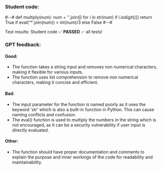 ### Student code: 

#--#
def multiply(num):
    num = ''.join([i for i in str(num) if i.isdigit()])
    return True if eval('*'.join(num)) > int(num)/3 else False
#--#

 Test results: 
Student code :white_check_mark: **PASSED** :white_check_mark:  all tests!  



 ### GPT feedback: 

#### Good:
- The function takes a string input and removes non numerical characters, making it flexible for various inputs.
- The function uses list comprehension to remove non numerical characters, making it concise and efficient.

#### Bad:
- The input parameter for the function is named poorly as it uses the keyword 'str' which is also a built-in function in Python. This can cause naming conflicts and confusion.
- The eval() function is used to multiply the numbers in the string which is not encouraged, as it can be a security vulnerability if user input is directly evaluated.

#### Other:
- The function should have proper documentation and comments to explain the purpose and inner workings of the code for readability and maintainability.